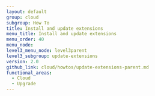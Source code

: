 ```yaml
---
layout: default
group: cloud
subgroup: How To
title: Install and update extensions
menu_title: Install and update extensions
menu_order: 40
menu_node:
level3_menu_node: level3parent
level3_subgroup: update-extensions
version: 2.0
github_link: cloud/howtos/update-extensions-parent.md
functional_areas:
  - Cloud
  - Upgrade
---
```


